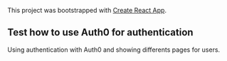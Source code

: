 This project was bootstrapped with [Create React App](https://github.com/facebook/create-react-app).

## Test how to use Auth0 for authentication

Using authentication with Auth0 and showing differents pages for users.